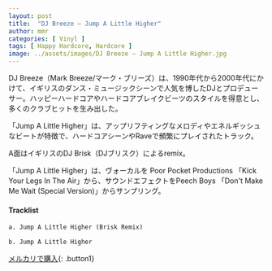 ```yaml
---
layout: post
title:  "DJ Breeze – Jump A Little Higher"
author: mmr
categories: [ Vinyl ]
tags: [ Happy Hardcore, Hardcore ]
image: ../assets/images/DJ Breeze – Jump A Little Higher.jpg
---
```


DJ Breeze（Mark Breeze/マーク・ブリーズ）は、1990年代から2000年代にかけて、イギリスのダンス・ミュージックシーンで人気を博したDJとプロデューサー。ハッピーハードコアやハードコアブレイクビーツのスタイルを得意とし、多くのクラブヒットを生み出した。

「Jump A Little Higher」は、アップリフティングなメロディやエネルギッシュなビートが特徴で、ハードコアシーンやRaveで頻繁にプレイされたトラック。

A面はイギリスのDJ Brisk（DJブリスク）によるremix。

「Jump A Little Higher」は、ヴォーカルを Poor Pocket Productions 「Kick Your Legs In The Air」から、サウンドエフェクトをPeech Boys 「Don't Make Me Wait (Special Version)」からサンプリング。

#### Tracklist
```md
a. Jump A Little Higher (Brisk Remix)

b. Jump A Little Higher
```

[メルカリで購入](https://jp.mercari.com/item/m45158763223){: .button1}

